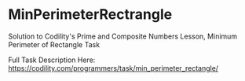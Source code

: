 # MinPerimeterRectrangle
Solution to Codility's Prime and Composite Numbers Lesson, Minimum Perimeter of Rectangle Task

Full Task Description Here: https://codility.com/programmers/task/min_perimeter_rectangle/
